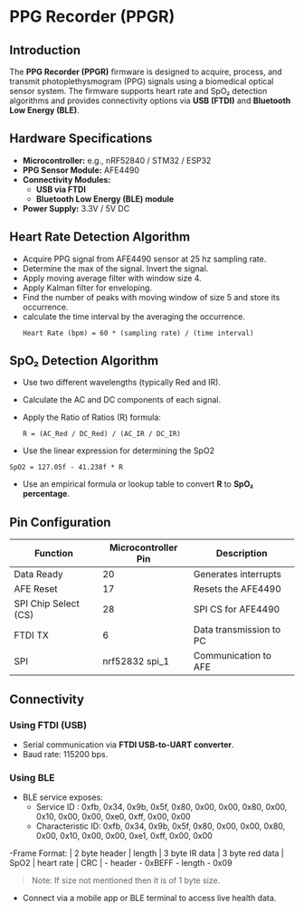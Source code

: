 # PPG Recorder (PPGR)

## Introduction

The **PPG Recorder (PPGR)** firmware is designed to acquire, process, and transmit photoplethysmogram (PPG) signals using a biomedical optical sensor system. The firmware supports heart rate and SpO₂ detection algorithms and provides connectivity options via **USB (FTDI)** and **Bluetooth Low Energy (BLE)**.

## Hardware Specifications

- **Microcontroller:** e.g., nRF52840 / STM32 / ESP32
- **PPG Sensor Module:** AFE4490
- **Connectivity Modules:**
  - **USB via FTDI**
  - **Bluetooth Low Energy (BLE) module**
- **Power Supply:** 3.3V / 5V DC

## Heart Rate Detection Algorithm

- Acquire PPG signal from AFE4490 sensor at 25 hz sampling rate.
- Determine the max of the signal. Invert the signal.
- Apply moving average filter with window size 4.
- Apply Kalman filter for enveloping. 
- Find the number of peaks with moving window of size 5 and store its occurrence. 
- calculate the time interval by the averaging the occurrence.
  ```
  Heart Rate (bpm) = 60 * (sampling rate) / (time interval)
  ```

## SpO₂ Detection Algorithm

- Use two different wavelengths (typically Red and IR).

- Calculate the AC and DC components of each signal.

- Apply the Ratio of Ratios (R) formula:

  ```
  R = (AC_Red / DC_Red) / (AC_IR / DC_IR)
  ```
- Use the linear expression for determining the SpO2
```
SpO2 = 127.05f - 41.238f * R
```

- Use an empirical formula or lookup table to convert **R** to **SpO₂ percentage**.

## Pin Configuration

| Function             | Microcontroller Pin | Description              |
| -------------------- | ------------------- | ------------------------ |
| Data Ready	       |	20	     | Generates interrupts     |
| AFE Reset            | 	17           | Resets the AFE4490       |
| SPI Chip Select (CS) | 	28           | SPI CS for AFE4490       |
| FTDI TX              | 	6            | Data transmission to PC  |
| SPI		       |   nrf52832 spi_1    | Communication to AFE     |

## Connectivity

### Using FTDI (USB)

- Serial communication via **FTDI USB-to-UART converter**.
- Baud rate: 115200 bps.

### Using BLE

- BLE service exposes:
  - Service ID : 0xfb, 0x34, 0x9b, 0x5f, 0x80, 0x00, 0x00, 0x80, 0x00, 0x10, 0x00, 0x00, 0xe0, 0xff, 0x00, 0x00
  - Characteristic ID: 0xfb, 0x34, 0x9b, 0x5f, 0x80, 0x00, 0x00, 0x80, 0x00, 0x10, 0x00, 0x00, 0xe1, 0xff, 0x00, 0x00

-Frame Format:
  | 2 byte header | length | 3 byte IR data | 3 byte red data | SpO2 | heart rate | CRC |
    - header - 0xBEFF
    - length - 0x09

>Note: If size not mentioned then it is of 1 byte size.
  
- Connect via a mobile app or BLE terminal to access live health data.

